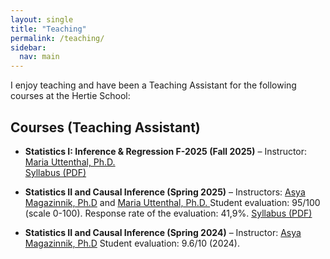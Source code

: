 ```yaml
---
layout: single
title: "Teaching"
permalink: /teaching/
sidebar:
  nav: main
---
```


I enjoy teaching and have been a Teaching Assistant for the following courses at the Hertie School: 

## Courses (Teaching Assistant)

- **Statistics I: Inference & Regression F-2025 (Fall 2025)** – Instructor: [Maria Uttenthal,  Ph.D. ](https://www.linkedin.com/in/maria-uttenthal-phd-344035a0/?originalSubdomain=de)  
  [Syllabus (PDF)](/assets/css/Syllabus_StatsI_Uttenthal_2025.pdf)

- **Statistics II and Causal Inference (Spring 2025)** – Instructors: [Asya Magazinnik,  Ph.D](https://www.asyamagazinnik.com/) and [Maria Uttenthal,  Ph.D. ](https://www.linkedin.com/in/maria-uttenthal-phd-344035a0/?originalSubdomain=de)    Student evaluation: 95/100 (scale 0-100). Response rate of the evaluation: 41,9%.
  [Syllabus (PDF)](/assets/css/Syllabus_01.04.2025.pdf)

- **Statistics II and Causal Inference (Spring 2024)** – Instructor: [Asya Magazinnik,  Ph.D](https://www.asyamagazinnik.com/)  Student evaluation: 9.6/10 (2024). 



